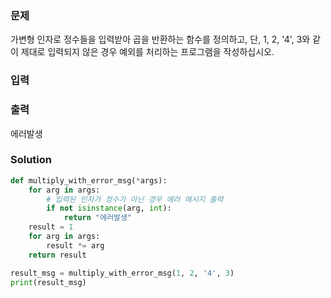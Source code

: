 ### 문제
가변형 인자로 정수들을 입력받아 곱을 반환하는 함수를 정의하고,
단, 1, 2, '4', 3와 같이 제대로 입력되지 않은 경우 예외를 처리하는 프로그램을 작성하십시오.

### 입력

### 출력
에러발생

### Solution
```python
def multiply_with_error_msg(*args):
    for arg in args:
        # 입력된 인자가 정수가 아닌 경우 에러 메시지 출력
        if not isinstance(arg, int):
            return "에러발생"
    result = 1
    for arg in args:
        result *= arg
    return result

result_msg = multiply_with_error_msg(1, 2, '4', 3)
print(result_msg)
```
